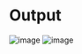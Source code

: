 # Output

![image](https://github.com/user-attachments/assets/19e7fc62-b43e-4c36-9c1e-044814c0c940)
![image](https://github.com/user-attachments/assets/e018ed95-f6c7-4dd3-94a7-92d37f85d154)
